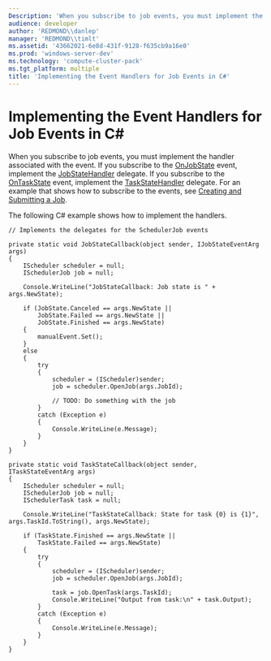 ```yaml
---
Description: 'When you subscribe to job events, you must implement the handler associated with the event.'
audience: developer
author: 'REDMOND\\danlep'
manager: 'REDMOND\\timlt'
ms.assetid: '43662021-6e8d-431f-9128-f635cb9a16e0'
ms.prod: 'windows-server-dev'
ms.technology: 'compute-cluster-pack'
ms.tgt_platform: multiple
title: 'Implementing the Event Handlers for Job Events in C#'
---
```


# Implementing the Event Handlers for Job Events in C#

When you subscribe to job events, you must implement the handler associated with the event. If you subscribe to the [OnJobState](https://msdn.microsoft.com/library/microsoft.hpc.scheduler.ischedulerjob.onjobstate.aspx) event, implement the [JobStateHandler](https://msdn.microsoft.com/library/microsoft.hpc.scheduler.jobstatehandler.aspx) delegate. If you subscribe to the [OnTaskState](https://msdn.microsoft.com/library/microsoft.hpc.scheduler.ischedulerjob.ontaskstate.aspx) event, implement the [TaskStateHandler](https://msdn.microsoft.com/library/microsoft.hpc.scheduler.taskstatehandler.aspx) delegate. For an example that shows how to subscribe to the events, see [Creating and Submitting a Job](creating-and-submitting-a-job.md).

The following C# example shows how to implement the handlers.


```CSharp
// Implements the delegates for the SchedulerJob events

private static void JobStateCallback(object sender, IJobStateEventArg args)
{
    IScheduler scheduler = null;
    ISchedulerJob job = null;

    Console.WriteLine("JobStateCallback: Job state is " + args.NewState);

    if (JobState.Canceled == args.NewState ||
        JobState.Failed == args.NewState ||
        JobState.Finished == args.NewState)
    {
        manualEvent.Set();
    }
    else
    {
        try
        {
            scheduler = (IScheduler)sender;
            job = scheduler.OpenJob(args.JobId);

            // TODO: Do something with the job
        }
        catch (Exception e)
        {
            Console.WriteLine(e.Message);
        }
    }
}

private static void TaskStateCallback(object sender, ITaskStateEventArg args)
{
    IScheduler scheduler = null;
    ISchedulerJob job = null;
    ISchedulerTask task = null;

    Console.WriteLine("TaskStateCallback: State for task {0} is {1}", args.TaskId.ToString(), args.NewState);

    if (TaskState.Finished == args.NewState ||
        TaskState.Failed == args.NewState)
    {
        try
        {
            scheduler = (IScheduler)sender;
            job = scheduler.OpenJob(args.JobId);

            task = job.OpenTask(args.TaskId);
            Console.WriteLine("Output from task:\n" + task.Output);
        }
        catch (Exception e)
        {
            Console.WriteLine(e.Message);
        }
    }
}
```



 

 



